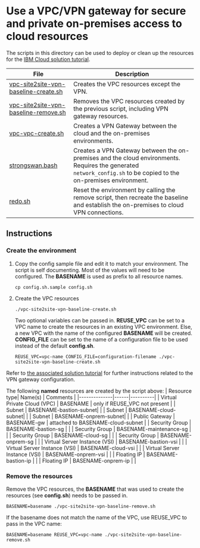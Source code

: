 # Use a VPC/VPN gateway for secure and private on-premises access to cloud resources

The scripts in this directory can be used to deploy or clean up the resources for the [IBM Cloud solution tutorial](https://cloud.ibm.com/docs/tutorials?topic=solution-tutorials-vpc-site2site-vpn#vpc-site2site-vpn).

| File | Description |
| ---- | ----------- |
| [vpc-site2site-vpn-baseline-create.sh](vpc-site2site-vpn-baseline-create.sh) | Creates the VPC resources except the VPN. |
| [vpc-site2site-vpn-baseline-remove.sh](vpc-site2site-vpn-baseline-remove.sh) | Removes the VPC resources created by the previous script, including VPN gateway resources. |
| [vpc-vpc-create.sh](vpc-vpc-create.sh) | Creates a VPN Gateway between the cloud and the on-premises environments. |
| [strongswan.bash](strongswan.bash) | Creates a VPN Gateway between the on-premises and the cloud environments. Requires the generated `network_config.sh` to be copied to the on-premises environment.  |
| [redo.sh](redo.sh) | Reset the environment by calling the remove script, then recreate the baseline and establish the on-premises to cloud VPN connections. |


## Instructions

### Create the environment
1. Copy the config sample file and edit it to match your environment. The script is self documenting.  Most of the values will need to be configured. The **BASENAME** is used as prefix to all resource names.
   ```
   cp config.sh.sample config.sh
   ```
1. Create the VPC resources
   ```
   ./vpc-site2site-vpn-baseline-create.sh
   ```
   Two optional variables can be passed in. **REUSE_VPC** can be set to a VPC name to create the resources in an existing VPC environment. Else, a new VPC with the name of the configured **BASENAME** will be created. **CONFIG_FILE** can be set to the name of a configuration file to be used instead of the default **config.sh**.
   ```
   REUSE_VPC=vpc-name CONFIG_FILE=configuration-filename ./vpc-site2site-vpn-baseline-create.sh
   ```

Refer to [the associated solution tutorial](https://cloud.ibm.com/docs/tutorials?topic=solution-tutorials-vpc-site2site-vpn#create-vpc) for further instructions related to the VPN gateway configuration.

The following **named** resources are created by the script above:
| Resource type| Name(s) | Comments |
|--------------|------|----------|
| Virtual Private Cloud (VPC) | BASENAME | only if REUSE_VPC not present |
| Subnet | BASENAME-bastion-subnet|  |
| Subnet | BASENAME-cloud-subnet| |
| Subnet | BASENAME-onprem-subnet| |
| Public Gateway | BASENAME-gw | attached to BASENAME-cloud-subnet |
| Security Group | BASENAME-bastion-sg | |
| Security Group | BASENAME-maintenance-sg | |
| Security Group | BASENAME-cloud-sg | |
| Security Group | BASENAME-onprem-sg | |
| Virtual Server Instance (VSI) | BASENAME-bastion-vsi | |
| Virtual Server Instance (VSI) | BASENAME-cloud-vsi | |
| Virtual Server Instance (VSI) | BASENAME-onprem-vsi | |
| Floating IP | BASENAME-bastion-ip | |
| Floating IP | BASENAME-onprem-ip | |

### Remove the resources

Remove the VPC resources, the **BASENAME** that was used to create the resources (see **config.sh**) needs to be passed in.
   ```
   BASENAME=basename ./vpc-site2site-vpn-baseline-remove.sh
   ```
If the basename does not match the name of the VPC, use REUSE_VPC to pass in the VPC name:
   ```
   BASENAME=basename REUSE_VPC=vpc-name ./vpc-site2site-vpn-baseline-remove.sh
   ```
